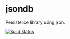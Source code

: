 # jsondb
Persistence library using json.

[![Build Status](https://travis-ci.org/xingyuli/jsondb.svg?branch=master)](https://travis-ci.org/xingyuli/jsondb)
